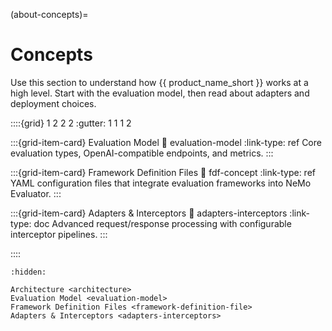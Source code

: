 (about-concepts)=
# Concepts

Use this section to understand how {{ product_name_short }} works at a high level. Start with the evaluation model, then read about adapters and deployment choices.

::::{grid} 1 2 2 2
:gutter: 1 1 1 2

:::{grid-item-card} Evaluation Model
:link: evaluation-model
:link-type: ref
Core evaluation types, OpenAI-compatible endpoints, and metrics.
:::

:::{grid-item-card} Framework Definition Files
:link: fdf-concept
:link-type: ref
YAML configuration files that integrate evaluation frameworks into NeMo Evaluator.
:::

:::{grid-item-card} Adapters & Interceptors
:link: adapters-interceptors
:link-type: doc
Advanced request/response processing with configurable interceptor pipelines.
:::

::::

```{toctree}
:hidden:

Architecture <architecture>
Evaluation Model <evaluation-model>
Framework Definition Files <framework-definition-file>
Adapters & Interceptors <adapters-interceptors>
```
